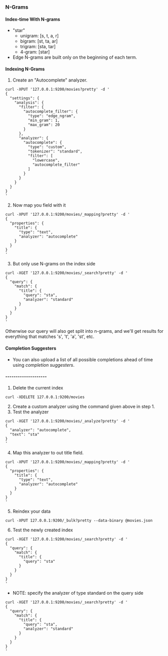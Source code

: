 ### N-Grams

#### Index-time With N-grams
- "star"
  - unigram: [s, t, a, r]
  - bigram: [st, ta, ar]
  - trigram: [sta, tar]
  - 4-gram: [star]
- Edge N-grams are built only on the beginning of each term.

#### Indexing N-Grams
1. Create an "Autocomplete" analyzer.
```shell
curl -XPUT '127.0.0.1:9200/movies?pretty' -d '
{
  "settings": {
    "analysis": {
      "filter": {
        "autocomplete_filter": {
          "type": "edge_ngram",
          "min_gram": 1,
          "max_gram": 20
        }
      },
      "analyzer": {
        "autocomplete": {
          "type": "custom",
          "tokenizer": "standard",
          "filter": [
            "lowercase",
            "autocomplete_filter"
          ]
        }
      }
    }
  }
}
'
```
2. Now map you field with it
```shell
curl -XPUT '127.0.0.1:9200/movies/_mapping?pretty' -d '
{
  "properties": {
    "title": {
      "type": "text",
      "analyzer": "autocomplete"
    }
  }
}
'
```
3. But only use N-grams on the index side
```shell
curl -XGET '127.0.0.1:9200/movies/_search?pretty' -d '
{
  "query": {
    "match": {
      "title": {
        "query": "sta",
        "analyzer": "standard"
      }
    }
  }
}
'
```
Otherwise our query will also get split into n-grams, and we'll get results for everything that matches 's', 't', 'a', 'st', etc.

#### Completion Suggesters
- You can also upload a list of all possible completions ahead of time using *completion suggesters*.

#### --------------------
1. Delete the current index
```shell
curl -XDELETE 127.0.0.1:9200/movies
```
2. Create a custom analyzer using the command given above in step 1.
3. Test the analyzer
```shell
curl -XGET '127.0.0.1:9200/movies/_analyze?pretty' -d '
{
  "analyzer": "autocomplete",
  "text": "sta"
}
'
```
4. Map this analyzer to out title field.
```shell
curl -XPUT '127.0.0.1:9200/movies/_mapping?pretty' -d '
{
  "properties": {
    "title": {
      "type": "text",
      "analyzer": "autocomplete"
    }
  }
}
'
```
5. Reindex your data
```shell
curl -XPUT 127.0.0.1:9200/_bulk?pretty --data-binary @movies.json
```
6. Test the newly created index
```shell
curl -XGET '127.0.0.1:9200/movies/_search?pretty' -d '
{
  "query": {
    "match": {
      "title": {
        "query": "sta"
      }
    }
  }
}
'
```
- NOTE: specify the analyzer of type standard on the query side
```shell
curl -XGET '127.0.0.1:9200/movies/_search?pretty' -d '
{
  "query": {
    "match": {
      "title": {
        "query": "sta",
        "analyzer": "standard"
      }
    }
  }
}
'
```
